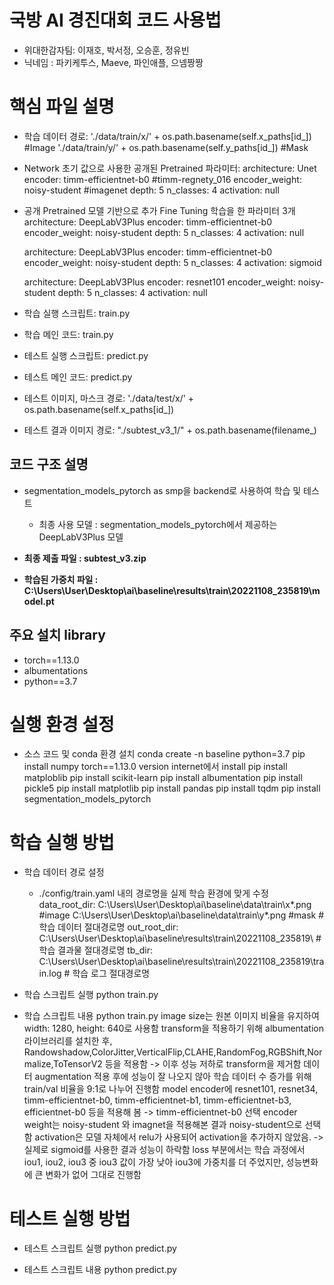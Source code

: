 # 국방 AI 경진대회 코드 사용법
- 위대한감자팀: 이재호, 박서정, 오승훈, 정유빈
- 닉네임 : 파키케투스, Maeve, 파인애플, 으넴짱짱


# 핵심 파일 설명
  - 학습 데이터 경로: './data/train/x/' + os.path.basename(self.x_paths[id_]) #Image
                     './data/train/y/' + os.path.basename(self.y_paths[id_]) #Mask
  - Network 초기 값으로 사용한 공개된 Pretrained 파라미터: 
      architecture: Unet
      encoder: timm-efficientnet-b0 #timm-regnety_016
      encoder_weight: noisy-student #imagenet
      depth: 5
      n_classes: 4
      activation: null

  - 공개 Pretrained 모델 기반으로 추가 Fine Tuning 학습을 한 파라미터 3개
      architecture: DeepLabV3Plus
      encoder: timm-efficientnet-b0 
      encoder_weight: noisy-student 
      depth: 5
      n_classes: 4
      activation: null

      architecture: DeepLabV3Plus
      encoder: timm-efficientnet-b0 
      encoder_weight: noisy-student 
      depth: 5
      n_classes: 4
      activation: sigmoid

      architecture: DeepLabV3Plus
      encoder: resnet101 
      encoder_weight: noisy-student
      depth: 5
      n_classes: 4
      activation: null

  - 학습 실행 스크립트: train.py
  - 학습 메인 코드: train.py
  - 테스트 실행 스크립트: predict.py
  - 테스트 메인 코드: predict.py
  - 테스트 이미지, 마스크 경로: './data/test/x/' + os.path.basename(self.x_paths[id_])
  - 테스트 결과 이미지 경로: "./subtest_v3_1/" + os.path.basename(filename_)

## 코드 구조 설명
- segmentation_models_pytorch as smp을 backend로 사용하여 학습 및 테스트
    - 최종 사용 모델 : segmentation_models_pytorch에서 제공하는 DeepLabV3Plus 모델
   
- **최종 제출 파일 : subtest_v3.zip**
- **학습된 가중치 파일 : C:\Users\User\Desktop\ai\baseline\results\train\20221108_235819\model.pt**

## 주요 설치 library
- torch==1.13.0
- albumentations
- python==3.7

# 실행 환경 설정

  - 소스 코드 및 conda 환경 설치 
    conda create -n baseline python=3.7
    pip install numpy
    torch==1.13.0 version internet에서 install
    pip install matploblib
    pip install scikit-learn
    pip install albumentation
    pip install pickle5
    pip install matplotlib
    pip install pandas
    pip install tqdm
    pip install segmentation_models_pytorch

# 학습 실행 방법

  - 학습 데이터 경로 설정
    - ./config/train.yaml  내의 경로명을 실제 학습 환경에 맞게 수정
      data_root_dir: C:\Users\User\Desktop\ai\baseline\data\train\x\*.png   #image
                     C:\Users\User\Desktop\ai\baseline\data\train\y\*.png   #mask
                     # 학습 데이터 절대경로명
      out_root_dir: C:\Users\User\Desktop\ai\baseline\results\train\20221108_235819\ #학습 결과물 절대경로명
      tb_dir: C:\Users\User\Desktop\ai\baseline\results\train\20221108_235819\train.log  # 학습 로그 절대경로명

  - 학습 스크립트 실행
    python train.py
    
  - 학습 스크립트 내용
    python train.py <vr>
    image size는 원본 이미지 비율을 유지하여 width: 1280, height: 640로 사용함
    transform을 적용하기 위해 albumentation 라이브러리를 설치한 후,
    Randowshadow,ColorJitter,VerticalFlip,CLAHE,RandomFog,RGBShift,Normalize,ToTensorV2 등을 적용함 -> 이후 성능 저하로 transform을 제거함
    데이터 augmentation 적용 후에 성능이 잘 나오지 않아 학습 데이터 수 증가를 위해 train/val 비율을 9:1로 나누어 진행함
    model encoder에 resnet101, resnet34, timm-efficientnet-b0, timm-efficientnet-b1, timm-efficientnet-b3, efficientnet-b0 등을 적용해 봄 -> timm-efficientnet-b0 선택
    encoder weight는 noisy-student 와 imagnet을 적용해본 결과 noisy-student으로 선택함
    activation은 모델 자체에서 relu가 사용되어 activation을 추가하지 않았음. -> 실제로 sigmoid를 사용한 결과 성능이 하락함
    loss 부분에서는 학습 과정에서 iou1, iou2, iou3 중 iou3 값이 가장 낮아 iou3에 가중치를 더 주었지만, 성능변화에 큰 변화가 없어 그대로 진행함
  
# 테스트 실행 방법

  - 테스트 스크립트 실행
    python predict.py 

  - 테스트 스크립트 내용
    python predict.py
    

